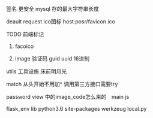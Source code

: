 签名	更安全
mysql	存的最大字符串长度

deault request ico图标
host:posr/favicon.ico

TODO
前端标记

1. facoico

2. image 验证码
guid
uuid
16进制

utils	工具设施
床前明月光

match 从头开始不用加^
调用第三方接口需要try


password view 中的image_code怎么来的　main js

flask_env lib python3.6 site-packages werkzeug local.py




